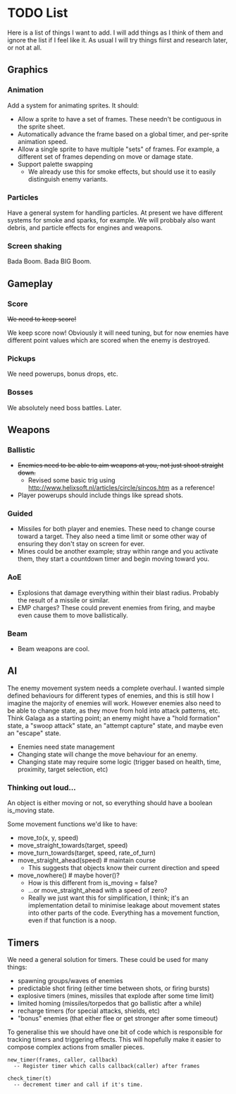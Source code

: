 # TODO List

Here is a list of things I want to add. I will add things as I think of them and ignore the list if I feel like it. As usual I will try things fiirst and research later, or not at all.

## Graphics

### Animation
Add a system for animating sprites. It should:

* Allow a sprite to have a set of frames. These needn't be contiguous in the sprite sheet.
* Automatically advance the frame based on a global timer, and per-sprite animation speed.
* Allow a single sprite to have multiple "sets" of frames. For example, a different set of frames depending on move or damage state.
* Support palette swapping
  * We already use this for smoke effects, but should use it to easily distinguish enemy variants.

### Particles

Have a general system for handling particles. At present we have different systems for smoke and sparks, for example. We will probbaly also want debris, and particle effects for engines and weapons.

### Screen shaking

Bada Boom. Bada BIG Boom.

## Gameplay

### Score

~~We need to keep score!~~

We keep score now! Obviously it will need tuning, but for now enemies have different point values which are scored when the enemy is destroyed.

### Pickups

We need powerups, bonus drops, etc.

### Bosses

We absolutely need boss battles. Later.

## Weapons

### Ballistic

* ~~Enemies need to be able to aim weapons at you, not just shoot straight down.~~
	* Revised some basic trig using http://www.helixsoft.nl/articles/circle/sincos.htm as a reference!   
* Player powerups should include things like spread shots.

### Guided

* Missiles for both player and enemies. These need to change course toward a target. They also need a time limit or some other way of ensuring they don't stay on screen for ever.
* Mines could be another example; stray within range and you activate them, they start a countdown timer and begin moving toward you.

### AoE

* Explosions that damage everything within their blast radius. Probably the result of a missile or similar.
* EMP charges? These could prevent enemies from firing, and maybe even cause them to move ballistically.

### Beam

* Beam weapons are cool.

## AI

The enemy movement system needs a complete overhaul. I wanted simple defined behaviours for different types of enemies, and this is still how I imagine the majority of enemies will work. However enemies also need to be able to change state, as they move from hold into attack patterns, etc. Think Galaga as a starting point; an enemy might have a "hold formation" state, a "swoop attack" state, an "attempt capture" state, and maybe even an "escape" state.

* Enemies need state management
* Changing state will change the move behaviour for an enemy.
* Changing state may require some logic (trigger based on health, time, proximity, target selection, etc)

### Thinking out loud…

An object is either moving or not, so everything should have a boolean is_moving state.

Some movement functions we'd like to have:

* move_to(x, y, speed)
* move_straight_towards(target, speed)
* move_turn_towards(target, speed, rate_of_turn)
* move_straight_ahead(speed) # maintain course
  * This suggests that objects know their current direction and speed
* move_nowhere() # maybe hover()?
  * How is this different from is_moving = false?
  * …or move_straight_ahead with a speed of zero?
  * Really we just want this for simplification, I think; it's an implementation detail to minimise leakage about movement states into other parts of the code. Everything has a movement function, even if that function is a noop.



## Timers

We need a general solution for timers. These could be used for many things:

* spawning groups/waves of enemies
* predictable shot firing (either time between shots, or firing bursts)
* explosive timers (mines, missiles that explode after some time limit)
* limited homing (missiles/torpedos that go ballistic after a while)
* recharge timers (for special attacks, shields, etc)
* "bonus" enemies (that either flee or get stronger after some timeout)

To generalise this we should have one bit of code which is responsible for tracking timers and triggering effects. This will hopefully make it easier to compose complex actions from smaller pieces.


```
new_timer(frames, caller, callback)
  -- Register timer which calls callback(caller) after frames

check_timer(t)
  -- decrement timer and call if it's time.
```


